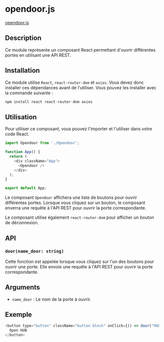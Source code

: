 # opendoor.js
[opendoor.js](../../src/pages/opendoor.js)

## Description
Ce module représente un composant React permettant d'ouvrir différentes portes en utilisant une API REST.

## Installation
Ce module utilise `React`, `react-router-dom` et `axios`. Vous devez donc installer ces dépendances avant de l'utiliser. Vous pouvez les installer avec la commande suivante :

```js
npm install react react-router-dom axios
```

## Utilisation
Pour utiliser ce composant, vous pouvez l'importer et l'utiliser dans votre code React.

```js
import Opendoor from './Opendoor';

function App() {
  return (
    <div className="App">
      <Opendoor />
    </div>
  );
}

export default App;
```

Le composant `Opendoor` affichera une liste de boutons pour ouvrir différentes portes. Lorsque vous cliquez sur un bouton, le composant enverra une requête à l'API REST pour ouvrir la porte correspondante.

Le composant utilise également `react-router-dom` pour afficher un bouton de déconnexion.

## API
### `door(name_door: string)`
Cette fonction est appelée lorsque vous cliquez sur l'un des boutons pour ouvrir une porte. Elle envoie une requête à l'API REST pour ouvrir la porte correspondante.

## Arguments
- `name_door` : Le nom de la porte à ouvrir.

## Exemple
```js
<button type="button" className="button block" onClick={() => door("HUB")}>
  Open HUB
</button>
```